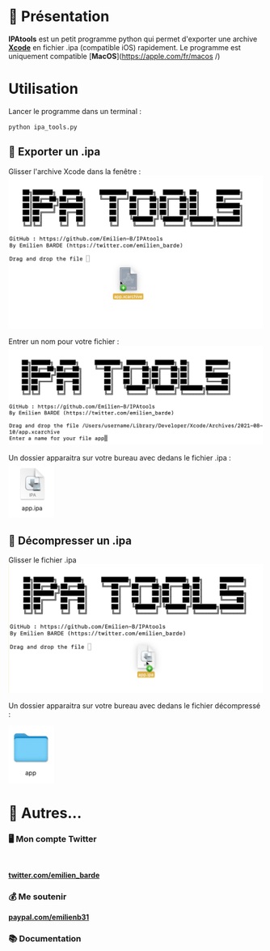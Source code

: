 # 📖 Présentation
**IPAtools** est un petit programme python qui permet d'exporter une archive [**Xcode**](https://developer.apple.com/xcode/) en fichier .ipa (compatible iOS) rapidement.
Le programme est uniquement compatible [**MacOS**](https://apple.com/fr/macos
/)

# Utilisation
Lancer le programme dans un terminal :
```
python ipa_tools.py
```

## 📁 Exporter un .ipa
Glisser l'archive Xcode dans la fenêtre : 
<img src="ex/ex1.png"></img>

Entrer un nom pour votre fichier :
<img src="ex/ex2.png"></img>

Un dossier apparaitra sur votre bureau avec dedans le fichier .ipa :
<img src="ex/ex3.png" width=90px></img>


## 📂 Décompresser un .ipa

Glisser le fichier .ipa
<img src="ex/ex4.png"></img>

Un dossier apparaitra sur votre bureau avec dedans le fichier décompressé :

<img src="ex/ex5.png" width=90px></img>

# 📎 Autres...


### 🖥 Mon compte Twitter

<img src="https://pbs.twimg.com/profile_banners/815889012162437120/1613380165/1500x500" alt="" width="300"/>

**[twitter.com/emilien_barde](https://twitter.com/emilien_barde)**

### 💰 Me soutenir
**[paypal.com/emilienb31](https://www.paypal.com/paypalme/emilienb31)**

### 📚 Documentation
